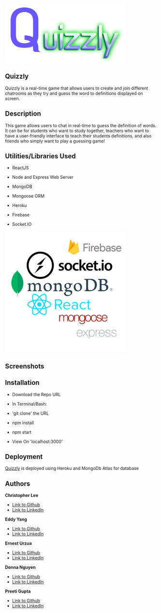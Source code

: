<img src="./assets/Logo.png" width="400"><br>

## Quizzly
Quizzly is a real-time game that allows users to create and join different chatrooms as they try and guess the word to definitions displayed on screen.

## Description
This game allows users to chat in real-time to guess the definition of words. It can be for students who want to study together, teachers who want to have a user-friendly interface to teach their students definitions, and also friends who simply want to play a guessing game!

##  Utilities/Libraries Used

* ReactJS 

* Node and Express Web Server

* MongoDB 

* Mongoose ORM 

* Heroku

* Firebase

* Socket.IO 

<img src="./assets/technologies-collage.png" width="400"><br>




## Screenshots


## Installation
 * Download the Repo URL

 * In Terminal/Bash:
  * 'git clone' the URL 

 * npm install

 * npm start

 * View On 'localhost:3000'


## Deployment
[Quizzly](http://quizzlyisawesome.herokuapp.com/) is deployed using Heroku and MongoDb Atlas for database


## Authors

**Christopher Lee** 
- [Link to Github](https://github.com/CofChips)
- [Link to LinkedIn](https://www.linkedin.com/in/christophernlee/)

**Eddy Yang**
- [Link to Github](https://github.com/eddyangang)
- [Link to LinkedIn](https://www.linkedin.com/in/eddy-yang-213b43189/)

**Ernest Urzua**
- [Link to Github](https://github.com/ErnestUrzua)
- [Link to LinkedIn](https://www.linkedin.com/in/ernesturzua/)

**Donna Nguyen**

- [Link to Github](https://github.com/donnaxnguyen)
- [Link to LinkedIn](https://www.linkedin.com/in/donna-nguyen01/)

**Preeti Gupta**
- [Link to Github](https://github.com/preeti1234567)
- [Link to LinkedIn](https://www.linkedin.com/in/preetigupta-59a5641ab/)


<!-- ## Software Requirements
- must use React
- must use a `Header` component that appears on multiple pages
- must use a single `Project` component that will be used multiple times on a single page
- must use navigation with React Router
- must have a `Footer` component that will be used on multiple times on a single page -->